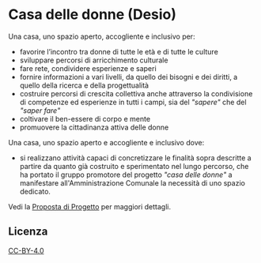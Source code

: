 # Casa delle donne (Desio)

Una casa, uno spazio aperto, accogliente e inclusivo per:

- favorire l’incontro tra donne di tutte le età e di tutte le culture
- sviluppare percorsi di arricchimento culturale
- fare rete, condividere esperienze e saperi
- fornire informazioni a vari livelli, da quello dei bisogni e dei diritti, a quello della ricerca e della progettualità
- costruire percorsi di crescita collettiva anche attraverso la condivisione di competenze ed esperienze in tutti i campi, sia del _"sapere"_ che del _"saper fare"_
- coltivare il ben-essere di corpo e mente
- promuovere la cittadinanza attiva delle donne

Una casa, uno spazio aperto e accogliente e inclusivo dove:

- si realizzano attività capaci di concretizzare le finalità sopra descritte a partire da quanto già costruito e sperimentato nel lungo percorso, che ha portato il gruppo promotore del progetto _"casa delle donne"_ a manifestare all'Amministrazione Comunale la necessità di uno spazio dedicato.

Vedi la [Proposta di Progetto](/proposta-di-progetto.md) per maggiori dettagli.

## Licenza

[CC-BY-4.0](https://creativecommons.org/licenses/by/4.0/)
